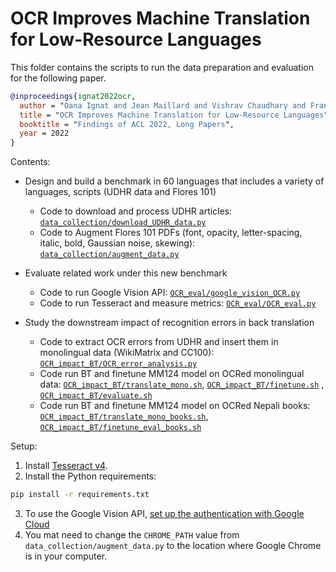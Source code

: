 # OCR Improves Machine Translation for Low-Resource Languages

This folder contains the scripts to run the data preparation and evaluation for the following paper.

```bibtex
@inproceedings{ignat2022ocr,
  author = "Oana Ignat and Jean Maillard and Vishrav Chaudhary and Francisco Guzmán",
  title = "OCR Improves Machine Translation for Low-Resource Languages",
  booktitle = "Findings of ACL 2022, Long Papers",
  year = 2022
}
```

Contents:
* Design and build a benchmark in 60 languages that includes a variety of languages, scripts (UDHR data and Flores 101)
    * Code to download and process UDHR articles: [`data_collection/download_UDHR_data.py`](data_collection/download_UDHR_data.py)
    * Code to Augment Flores 101 PDFs (font, opacity, letter-spacing, italic, bold, Gaussian noise, skewing): [`data_collection/augment_data.py`](data_collection/augment_data.py)

* Evaluate related work under this new benchmark
    * Code to run Google Vision API: [`OCR_eval/google_vision_OCR.py`](OCR_eval/google_vision_OCR.py)
     * Code to run Tesseract and measure metrics: [`OCR_eval/OCR_eval.py`](OCR_eval/OCR_eval.py)

* Study the downstream impact of recognition errors in back translation
    * Code to extract OCR errors from UDHR and insert them in monolingual data (WikiMatrix and CC100): [`OCR_impact_BT/OCR_error_analysis.py`](OCR_impact_BT/OCR_error_analysis.py)
    * Code run BT and finetune MM124 model on OCRed monolingual data: [`OCR_impact_BT/translate_mono.sh`](OCR_impact_BT/translate_mono.sh), [`OCR_impact_BT/finetune.sh`](OCR_impact_BT/finetune.sh) , [`OCR_impact_BT/evaluate.sh`](OCR_impact_BT/evaluate.sh)
    * Code run BT and finetune MM124 model on OCRed Nepali books: [`OCR_impact_BT/translate_mono_books.sh`](OCR_impact_BT/translate_mono_books.sh), [`OCR_impact_BT/finetune_eval_books.sh`](OCR_impact_BT/finetune_eval_books.sh)

Setup:

1. Install [Tesseract v4](https://github.com/tesseract-ocr/tesseract).
2. Install the Python requirements:

  ```bash
  pip install -r requirements.txt
  ```

3. To use the Google Vision API, [set up the authentication with Google
   Cloud](https://cloud.google.com/storage/docs/reference/libraries#setting_up_authentication)
4. You mat need to change the `CHROME_PATH` value from `data_collection/augment_data.py` to the location where Google
   Chrome is in your computer.

